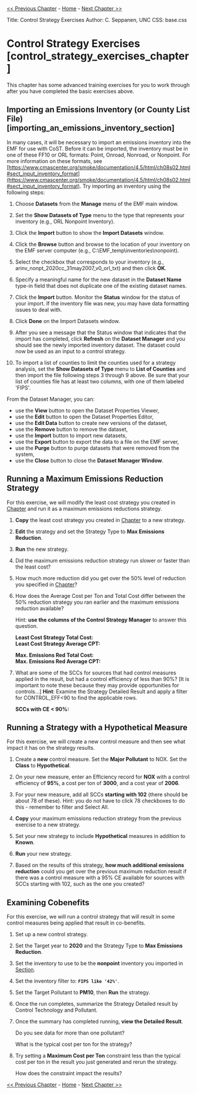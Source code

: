 <!-- BEGIN COMMENT -->

[<< Previous Chapter](ch4_control_strategy_manager.md) - [Home](README.md) - [Next Chapter >>](ch6_example_sql.md)

<!-- END COMMENT -->


Title: Control Strategy Exercises
Author: C. Seppanen, UNC
CSS: base.css

# Control Strategy Exercises [control_strategy_exercises_chapter] #

This chapter has some advanced training exercises for you to work through after you have completed the basic exercises above.

## Importing an Emissions Inventory (or County List File) [importing_an_emissions_inventory_section] ##

In many cases, it will be necessary to import an emissions inventory into the EMF for use with CoST. Before it can be imported, the inventory must be in one of these FF10 or ORL formats: Point, Onroad, Nonroad, or Nonpoint. For more information on these formats, see [https://www.cmascenter.org/smoke/documentation/4.5/html/ch08s02.html#sect_input_inventory_format](https://www.cmascenter.org/smoke/documentation/4.5/html/ch08s02.html#sect_input_inventory_format). Try importing an inventory using the following steps:

1. Choose **Datasets** from the **Manage** menu of the EMF main window.

2. Set the **Show Datasets of Type** menu to the type that represents your inventory (e.g., ORL Nonpoint Inventory).

3. Click the **Import** button to show the **Import Datasets** window.

4. Click the **Browse** button and browse to the location of your inventory on the EMF server computer (e.g., C:\EMF_temp\inventories\nonpoint).

5. Select the checkbox that corresponds to your inventory (e.g., arinv\_nonpt\_2020cc\_31may2007\_v0\_orl\_txt) and then click **OK**.

6. Specify a meaningful name for the new dataset in the **Dataset Name** type-in field that does not duplicate one of the existing dataset names.

7. Click the **Import** button. Monitor the **Status** window for the status of your import. If the inventory file was new, you may have data formatting issues to deal with.

8. Click **Done** on the Import Datasets window.

9. After you see a message that the Status window that indicates that the import has completed, click **Refresh** on the **Dataset Manager** and you should see the newly imported inventory dataset. The dataset could now be used as an input to a control strategy.

10. To import a list of counties to limit the counties used for a strategy analysis, set the **Show Datasets of Type** menu to **List of Counties** and then import the file following steps 3 through 9 above. Be sure that your list of counties file has at least two columns, with one of them labeled 'FIPS'.

From the Dataset Manager, you can:

* use the **View** button to open the Dataset Properties Viewer,
* use the **Edit** button to open the Dataset Properties Editor,
* use the **Edit Data** button to create new versions of the dataset,
* use the **Remove** button to remove the dataset,
* use the **Import** button to import new datasets,
* use the **Export** button to export the data to a file on the EMF server,
* use the **Purge** button to purge datasets that were removed from the system,
* use the **Close** button to close the **Dataset Manager Window**.

## Running a Maximum Emissions Reduction Strategy ##

For this exercise, we will modify the least cost strategy you created in [Chapter](#control_strategy_manager_chapter) and run it as a maximum emissions reductions strategy.

1. **Copy** the least cost strategy you created in [Chapter](#control_strategy_manager_chapter) to a new strategy.

2. **Edit** the strategy and set the Strategy Type to **Max Emissions Reduction**.

3. **Run** the new strategy.

4. Did the maximum emissions reduction strategy run slower or faster than the least cost?

5. How much more reduction did you get over the 50% level of reduction you specified in [Chapter](#control_strategy_manager_chapter)?

6. How does the Average Cost per Ton and Total Cost differ between the 50% reduction strategy you ran earlier and the maximum emissions reduction available?

    Hint: **use the columns of the Control Strategy Manager** to answer this question.

    **Least Cost Strategy Total Cost:**<br/>
    **Least Cost Strategy Average CPT:**

    **Max. Emissions Red Total Cost:**<br/>
    **Max. Emissions Red Average CPT:**

7. What are some of the SCCs for sources that had control measures applied in the result, but had a control efficiency of less than 90%? [It is important to note these because they may provide opportunities for controls...] **Hint**: Examine the Strategy Detailed Result and apply a filter for CONTROL_EFF<90 to find the applicable rows.

    **SCCs with CE < 90%:**

## Running a Strategy with a Hypothetical Measure ##

For this exercise, we will create a new control measure and then see what impact it has on the strategy results.

1. Create a **new** control measure. Set the **Major Pollutant** to NOX. Set the **Class** to **Hypothetical**.

2. On your new measure, enter an Efficiency record for **NOX** with a control efficiency of **95%**, a cost per ton of **3000**, and a cost year of **2006**.

3. For your new measure, add all SCCs **starting with 102** (there should be about 78 of these). Hint: you do not have to click 78 checkboxes to do this - remember to filter and Select All.

4. **Copy** your maximum emissions reduction strategy from the previous exercise to a new strategy.

5. Set your new strategy to include **Hypothetical** measures in addition to **Known**.

6. **Run** your new strategy.

7. Based on the results of this strategy, **how much additional emissions reduction** could you get over the previous maximum reduction result if there was a control measure with a 95% CE available for sources with SCCs starting with 102, such as the one you created?

## Examining Cobenefits ##

For this exercise, we will run a control strategy that will result in some control measures being applied that result in co-benefits.

1. Set up a new control strategy.

2. Set the Target year to **2020** and the Strategy Type to **Max Emissions Reduction**.

3. Set the inventory to use to be the **nonpoint** inventory you imported in [Section](#importing_an_emissions_inventory_section).

4. Set the inventory filter to: **`FIPS like '42%'`**.

5. Set the Target Pollutant to **PM10**, then **Run** the strategy.

6. Once the run completes, summarize the Strategy Detailed result by Control Technology and Pollutant.

7. Once the summary has completed running, **view the Detailed Result**.

    Do you see data for more than one pollutant?
    
    What is the typical cost per ton for the strategy?

8. Try setting a **Maximum Cost per Ton** constraint less than the typical cost per ton in the result you just generated and rerun the strategy.

    How does the constraint impact the results?

<!-- BEGIN COMMENT -->

[<< Previous Chapter](ch4_control_strategy_manager.md) - [Home](README.md) - [Next Chapter >>](ch6_example_sql.md)<br>

<!-- END COMMENT -->

